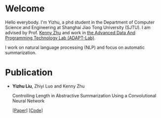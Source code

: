 # Welcome
Hello everybody. I'm Yizhu, a phd student in the Department of Computer Science and Engineering at Shanghai Jiao Tong University (SJTU). I am advised by Prof. [Kenny Zhu](http://www.cs.sjtu.edu.cn/~kzhu/) and work in [the Advanced Data And Programming Technology Lab (ADAPT-Lab)](https://adapt.seiee.sjtu.edu.cn/).

I work on natural language processing (NLP) and focus on automatic summarization.

# Publication

* **Yizhu Liu**, Zhiyi Luo and Kenny Zhu 

  Controlling Length in Abstractive Summarization Using a Convolutional Neural Network

  [[Paper](https://www.aclweb.org/anthology/D18-1444/)] [[Code](https://github.com/YizhuLiu/sumlen)]
